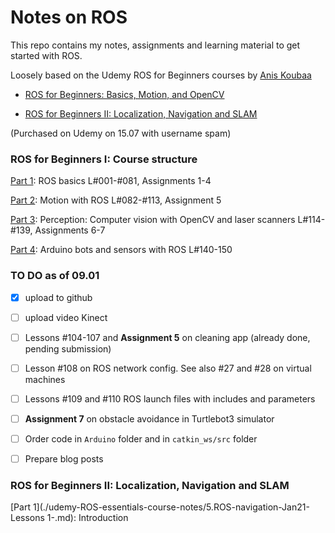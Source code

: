 # Notes on ROS

This repo contains my notes, assignments and learning material to get started with ROS.

Loosely based on the Udemy ROS for Beginners courses by [Anis Koubaa](https://www.udemy.com/user/anis-koubaa) 

* [ROS for Beginners: Basics, Motion, and OpenCV](https://www.udemy.com/course/ros-essentials/)

* [ROS for Beginners II: Localization, Navigation and SLAM](https://www.udemy.com/course/ros-navigation/)

(Purchased on Udemy on 15.07 with username spam) 

### ROS for Beginners I: Course structure

[Part 1](./udemy-ROS-essentials-course-notes/1.ROS-essentials-Nov21-Lessons-1-77.md): ROS basics L#001-#081, Assignments 1-4 

[Part 2](./udemy-ROS-essentials-course-notes/2.ROS-essentials-Motion-Nov21-L82-112.md): Motion with ROS L#082-#113, Assignment 5

[Part 3](./udemy-ROS-essentials-course-notes/3.ROS-essentials-Perception-Dec21-L114.138.md): Perception: Computer vision with OpenCV and laser scanners L#114-#139, Assignments 6-7 

[Part 4](./udemy-ROS-essentials-course-notes/4.ROS-essentials-rosserial-Dec21.md): Arduino bots and sensors with ROS L#140-150

### TO DO as of 09.01

- [x] upload to github
- [ ] upload video Kinect
- [ ] Lessons #104-107 and **Assignment 5** on cleaning app (already done, pending submission)
- [ ] Lesson #108 on ROS network config. See also #27 and #28 on virtual machines

- [ ] Lessons #109 and #110 ROS launch files with includes and parameters 
- [ ] **Assignment 7** on obstacle avoidance in Turtlebot3 simulator
- [ ] Order code in `Arduino` folder and in `catkin_ws/src` folder

- [ ] Prepare blog posts

### ROS for Beginners II: Localization, Navigation and SLAM

[Part 1](./udemy-ROS-essentials-course-notes/5.ROS-navigation-Jan21-Lessons 1-.md): Introduction
